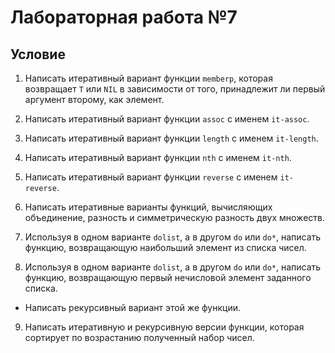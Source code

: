 # Лабораторная работа №7

## Условие

1. Написать итеративный вариант функции `memberp`, которая возвращает `T` или `NIL` в зависимости от того, принадлежит ли первый аргумент второму, как элемент.

2. Написать итеративный вариант функции `assoc` c именем `it-assoc`.

3. Написать итеративный вариант функции `length` c именем `it-length`.

4. Написать итеративный вариант функции `nth` c именем `it-nth`.

5. Написать итеративный вариант функции `reverse` c именем `it-reverse`.

6. Написать итеративные варианты функций, вычисляющих объединение, разность и симметрическую разность двух множеств.

7. Используя в одном варианте `dolist`, а в другом `do` или `do*`, написать функцию, возвращающую наибольший элемент из списка чисел.

8. Используя в одном варианте `dolist`, а в другом `do` или `do*`, написать функцию, возвращающую первый нечисловой элемент заданного списка.
  - Написать рекурсивный вариант этой же функции.

9. Написать итеративную и рекурсивную версии функции, которая сортирует по возрастанию полученный набор чисел.